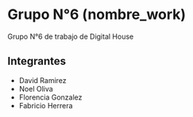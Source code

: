 # Grupo N°6 (nombre_work)

Grupo N°6 de trabajo de Digital House


## Integrantes

 - David Ramirez
 - Noel Oliva
 - Florencia Gonzalez
 - Fabricio Herrera 
